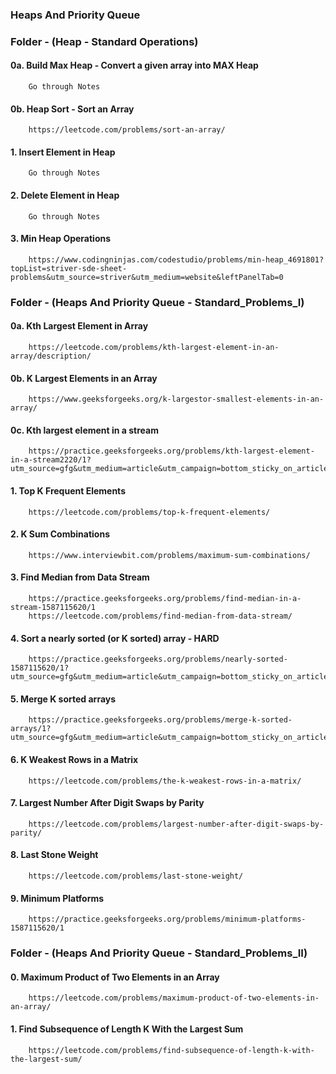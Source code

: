 ### Heaps And Priority Queue


### Folder - (Heap - Standard Operations)
#### 0a. Build Max Heap - Convert a given array into MAX Heap
        Go through Notes
        
#### 0b. Heap Sort - Sort an Array
        https://leetcode.com/problems/sort-an-array/
        
#### 1. Insert Element in Heap
        Go through Notes
        
#### 2. Delete Element in Heap
        Go through Notes
        
#### 3. Min Heap Operations
        https://www.codingninjas.com/codestudio/problems/min-heap_4691801?topList=striver-sde-sheet-problems&utm_source=striver&utm_medium=website&leftPanelTab=0


### Folder - (Heaps And Priority Queue - Standard_Problems_I)
#### 0a. Kth Largest Element in Array
        https://leetcode.com/problems/kth-largest-element-in-an-array/description/

#### 0b. K Largest Elements in an Array
        https://www.geeksforgeeks.org/k-largestor-smallest-elements-in-an-array/
        
#### 0c. Kth largest element in a stream
        https://practice.geeksforgeeks.org/problems/kth-largest-element-in-a-stream2220/1?utm_source=gfg&utm_medium=article&utm_campaign=bottom_sticky_on_article

#### 1. Top K Frequent Elements
        https://leetcode.com/problems/top-k-frequent-elements/

#### 2. K Sum Combinations
        https://www.interviewbit.com/problems/maximum-sum-combinations/
        
#### 3. Find Median from Data Stream
        https://practice.geeksforgeeks.org/problems/find-median-in-a-stream-1587115620/1
        https://leetcode.com/problems/find-median-from-data-stream/
        
#### 4. Sort a nearly sorted (or K sorted) array - HARD
        https://practice.geeksforgeeks.org/problems/nearly-sorted-1587115620/1?utm_source=gfg&utm_medium=article&utm_campaign=bottom_sticky_on_article
               
#### 5. Merge K sorted arrays
        https://practice.geeksforgeeks.org/problems/merge-k-sorted-arrays/1?utm_source=gfg&utm_medium=article&utm_campaign=bottom_sticky_on_article
        
#### 6. K Weakest Rows in a Matrix    
        https://leetcode.com/problems/the-k-weakest-rows-in-a-matrix/
        
#### 7. Largest Number After Digit Swaps by Parity
        https://leetcode.com/problems/largest-number-after-digit-swaps-by-parity/
        
#### 8. Last Stone Weight
        https://leetcode.com/problems/last-stone-weight/   
        
#### 9. Minimum Platforms
        https://practice.geeksforgeeks.org/problems/minimum-platforms-1587115620/1
        

### Folder - (Heaps And Priority Queue - Standard_Problems_II)
#### 0. Maximum Product of Two Elements in an Array
        https://leetcode.com/problems/maximum-product-of-two-elements-in-an-array/
        
#### 1. Find Subsequence of Length K With the Largest Sum
        https://leetcode.com/problems/find-subsequence-of-length-k-with-the-largest-sum/        
        
        
